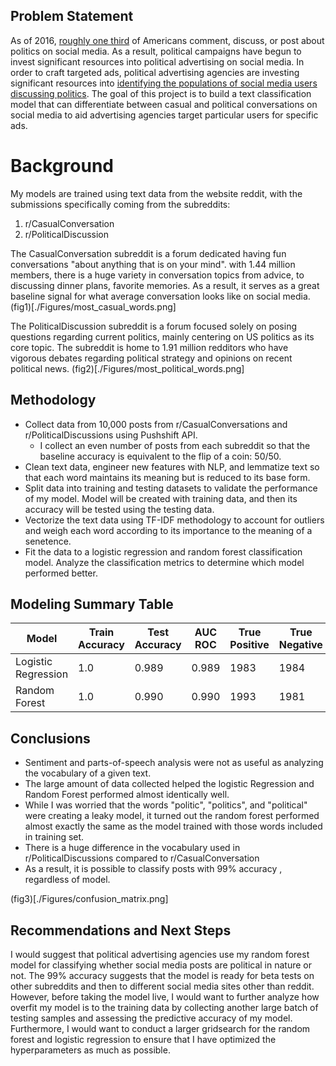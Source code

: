 ## Problem Statement

As of 2016, [roughly one third](https://www.pewresearch.org/internet/2016/10/25/political-content-on-social-media/) of Americans comment, discuss, or post about politics on social media. As a result, political campaigns have begun to invest significant resources into political advertising on social media. In order to craft targeted ads, political advertising agencies are investing significant resources into [identifying the populations of social media users discussing politics](https://www.americanbar.org/groups/crsj/publications/human_rights_magazine_home/voting-in-2020/political-advertising-on-social-media-platforms/). The goal of this project is to build a text classification model that can differentiate between casual and political conversations on social media to aid advertising agencies target particular users for specific ads. 

# Background

My models are trained using text data from the website reddit, with the submissions specifically coming from the subreddits: 
1. r/CasualConversation
2. r/PoliticalDiscussion

The CasualConversation subreddit is a forum dedicated having fun conversations "about anything that is on your mind". with 1.44 million members, there is a huge variety in conversation topics from advice, to discussing dinner plans, favorite memories. As a result, it serves as a great baseline signal for what average conversation looks like on social media.
(fig1)[./Figures/most_casual_words.png]

The PoliticalDiscussion subreddit is a forum focused solely on posing questions regarding current politics, mainly centering on US politics as its core topic. The subreddit is home to 1.91 million redditors who have vigorous debates regarding political strategy and opinions on recent political news.
(fig2)[./Figures/most_political_words.png]

## Methodology

* Collect data from 10,000 posts from r/CasualConversations and r/PoliticalDiscussions using Pushshift API.
    * I collect an even number of posts from each subreddit so that the baseline accuracy is equivalent to the flip of a coin: 50/50. 
* Clean text data, engineer new features with NLP, and lemmatize text so that each word maintains its meaning but is reduced to its base form.  
* Split data into training and testing datasets to validate the performance of my model. Model will be created with training data, and then its accuracy will be tested using the testing data. 
* Vectorize the text data using TF-IDF methodology to account for outliers and weigh each word according to its importance to the meaning of a senetence. 
* Fit the data to a logistic regression and random forest classification model. Analyze the classification metrics to determine which model performed better. 

## Modeling Summary Table

|Model| Train Accuracy| Test Accuracy| AUC ROC| True Positive| True Negative| False Positive| False Negative|
|---|---|---|---|---|---|---|---|
|Logistic Regression| 1.0|0.989|0.989|1983|1984|21|24|
|Random Forest|1.0|0.990|0.990|1993|1981|12|26|

## Conclusions

* Sentiment and parts-of-speech analysis were not as useful as analyzing the vocabulary of a given text. 
* The large amount of data collected helped the logistic Regression and Random Forest performed almost identically well.
* While I was worried that the words "politic", "politics", and "political" were creating a leaky model, it turned out the random forest performed almost exactly the same as the model trained with those words included in training set. 
* There is a huge difference in the vocabulary used in r/PoliticalDiscussions compared to r/CasualConversation
* As a result, it is possible to classify posts with 99% accuracy , regardless of model. 

(fig3)[./Figures/confusion_matrix.png]

## Recommendations and Next Steps

I would suggest that political advertising agencies use my random forest model for classifying whether social media posts are political in nature or not. The 99% accuracy suggests that the model is ready for beta tests on other subreddits and then to different social media sites other than reddit. However, before taking the model live, I would want to further analyze how overfit my model is to the training data by collecting another large batch of testing samples and assessing the predictive accuracy of my model. Furthermore, I would want to conduct a larger gridsearch for the random forest and logistic regression to ensure that I have optimized the hyperparameters as much as possible.    
